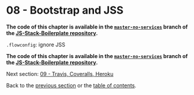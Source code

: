 # 08 - Bootstrap and JSS

**The code of this chapter is available in the [`master-no-services`](https://github.com/verekia/js-stack-boilerplate/tree/master-no-services) branch of the [JS-Stack-Boilerplate repository](https://github.com/verekia/js-stack-boilerplate).**

`.flowconfig`: ignore JSS

**The code of this chapter is available in the [`master-no-services`](https://github.com/verekia/js-stack-boilerplate/tree/master-no-services) branch of the [JS-Stack-Boilerplate repository](https://github.com/verekia/js-stack-boilerplate).**


Next section: [09 - Travis, Coveralls, Heroku](/tutorial/09-travis-coveralls-heroku#09---travis-coveralls-and-heroku)

Back to the [previous section](/tutorial/07-socket-io#07---socketio) or the [table of contents](https://github.com/verekia/js-stack-from-scratch#table-of-contents).
